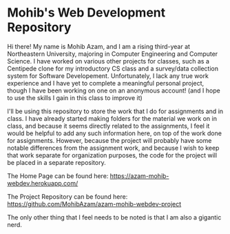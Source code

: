 # Mohib's Web Development Repository

Hi there! My name is Mohib Azam, and I am a rising third-year at Northeastern University, majoring in Computer Engineering and Computer Science. I have worked on various other projects for classes, such as a Centipede clone for my introductory CS class and a survey/data collection system for Software Developement. Unfortunately, I lack any true work experience and I have yet to complete a meaningful personal project, though I have been working on one on an anonymous account! (and I hope to use the skills I gain in this class to improve it)

I'll be using this repository to store the work that I do for assignments and in class. I have already started making folders for the material we work on in class, and because it seems directly related to the assignments, I feel it would be helpful to add any such information here, on top of the work done for assignments. However, because the project will probably have some notable differences from the assignment work, and because I wish to keep that work separate for organization purposes, the code for the project will be placed in a separate repository.

The Home Page can be found here: https://azam-mohib-webdev.herokuapp.com/

The Project Repository can be found here: https://github.com/MohibAzam/azam-mohib-webdev-project

The only other thing that I feel needs to be noted is that I am also a gigantic nerd. 
